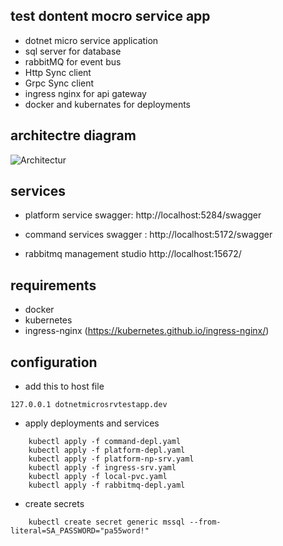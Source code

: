 ## test dontent mocro service app

- dotnet micro service application
- sql server for database
- rabbitMQ for event bus
- Http Sync client
- Grpc Sync client
- ingress nginx for api gateway
- docker and kubernates for deployments

## architectre diagram

<img src="https://github.com/kavishkamk/dotnet-micro-service-app/tree/main/assets/architecture-diagram.png" alt="Architectur" title="Architecture Diagram">

## services

- platform service swagger:
  http://localhost:5284/swagger

- command services swagger :
  http://localhost:5172/swagger

- rabbitmq management studio
  http://localhost:15672/

## requirements

- docker
- kubernetes
- ingress-nginx (https://kubernetes.github.io/ingress-nginx/)

## configuration

- add this to host file

```
127.0.0.1 dotnetmicrosrvtestapp.dev
```

- apply deployments and services

```
    kubectl apply -f command-depl.yaml
    kubectl apply -f platform-depl.yaml
    kubectl apply -f platform-np-srv.yaml
    kubectl apply -f ingress-srv.yaml
    kubectl apply -f local-pvc.yaml
    kubectl apply -f rabbitmq-depl.yaml
```

- create secrets

```
    kubectl create secret generic mssql --from-literal=SA_PASSWORD="pa55word!"
```
